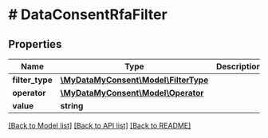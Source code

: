 # # DataConsentRfaFilter

## Properties

Name | Type | Description | Notes
------------ | ------------- | ------------- | -------------
**filter_type** | [**\MyDataMyConsent\Model\FilterType**](FilterType.md) |  | [optional]
**operator** | [**\MyDataMyConsent\Model\Operator**](Operator.md) |  | [optional]
**value** | **string** |  | [optional]

[[Back to Model list]](../../README.md#models) [[Back to API list]](../../README.md#endpoints) [[Back to README]](../../README.md)

